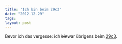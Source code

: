 ```yaml
---
title: 'Ich bin beim 29c3'
date: "2012-12-29"
tags: 
layout: post
---
```

Bevor ich das vergesse: ich <del>bin</del>war übrigens beim [29c3][0].

[0]: https://events.ccc.de/congress/2012/
